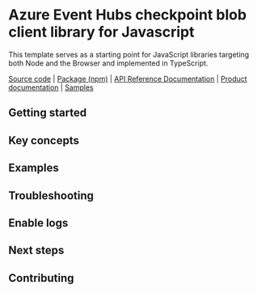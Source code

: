 # Azure Event Hubs checkpoint blob client library for Javascript

This template serves as a starting point for JavaScript libraries targeting both Node and the Browser and implemented in TypeScript.

[Source code](https://github.com/Azure/azure-sdk-for-js/tree/master/sdk/eventhub/event-hubs/event-processor-host) | [Package (npm)](https://www.npmjs.com/package/@azure/eventhubs-checkpoint-blob) | [API Reference Documentation](https://azure.github.io/azure-sdk-for-js/event-processor-host/index.html) | [Product documentation](https://docs.microsoft.com/en-us/azure/event-hubs/event-hubs-event-processor-host) | [Samples](https://github.com/Azure/azure-sdk-for-js/tree/master/sdk/eventhub/event-hubs/event-processor-host/samples)

## Getting started

## Key concepts

## Examples

## Troubleshooting

## Enable logs

## Next steps

## Contributing
